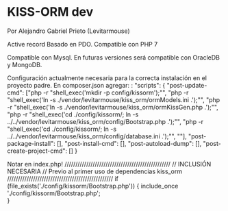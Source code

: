# KISS-ORM dev
Por Alejandro Gabriel Prieto (Levitarmouse)

Active record Basado en PDO. Compatible con PHP 7

Compatible con Mysql.
En futuras versiones será compatible con OracleDB y MongoDB.

Configuración actualmente necesaria para la correcta instalación en el proyecto padre.
En composer.json agregar:
:
    "scripts": {
        "post-update-cmd":  ["php -r \"shell_exec('mkdir -p config/kissorm');\"",
                             "php -r \"shell_exec('ln -s ./vendor/levitarmouse/kiss_orm/ormModels.ini .');\"",
                             "php -r \"shell_exec('ln -s ./vendor/levitarmouse/kiss_orm/ormKissGen.php .');\"",
                             "php -r \"shell_exec('cd ./config/kissorm/; ln -s ../../vendor/levitarmouse/kiss_orm/config/Bootstrap.php .');\"",
                             "php -r \"shell_exec('cd ./config/kissorm/; ln -s ../../vendor/levitarmouse/kiss_orm/config/database.ini .');\"",
                             ""],
        "post-package-install": [],
        "post-install-cmd": [],
        "post-autoload-dump": [],
        "post-create-project-cmd": []
    }

Notar en index.php!
/////////////////////////////////////////////////
// INCLUSIÓN NECESARIA 
// Previo al primer uso de dependencias kiss_orm
/////////////////////////////////////////////////
if (file_exists('./config/kissorm/Bootstrap.php')) {
    include_once './config/kissorm/Bootstrap.php';    
}